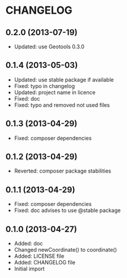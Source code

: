 CHANGELOG
=========

0.2.0 (2013-07-19)
------------------

* Updated: use Geotools 0.3.0

0.1.4 (2013-05-03)
------------------

* Updated: use stable package if available
* Fixed: typo in changelog
* Updated: project name in licence
* Fixed: doc
* Fixed: typo and removed not used files

0.1.3 (2013-04-29)
------------------

* Fixed: composer dependencies

0.1.2 (2013-04-29)
------------------

* Reverted: composer package stabilities

0.1.1 (2013-04-29)
------------------

* Fixed: composer dependencies
* Fixed: doc advises to use @stable package

0.1.0 (2013-04-27)
------------------

* Added: doc
* Changed newCoordinate() to coordinate()
* Added: LICENSE file
* Added: CHANGELOG file
* Initial import
